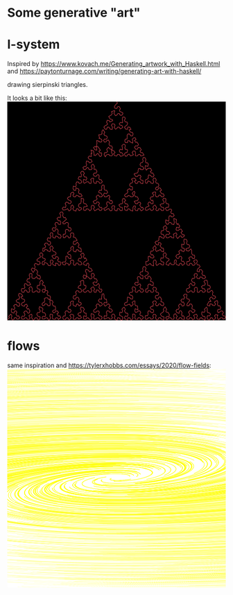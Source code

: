# Some generative "art"

# l-system

Inspired by https://www.kovach.me/Generating_artwork_with_Haskell.html and https://paytonturnage.com/writing/generating-art-with-haskell/

drawing sierpinski triangles.

It looks a bit like this:
![Sierpinski](/out/sierpinski.png)

# flows

same inspiration and https://tylerxhobbs.com/essays/2020/flow-fields:
![flows](/out/flow.png)
